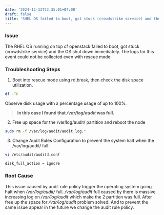 ```yaml
---
date: '2024-12-13T22:35:01+07:00'
draft: false
title: 'RHEL OS failed to boot, got stuck (crowdstrike service) and the OS shut down immediately'
---
```

### Issue
The RHEL OS running on top of openstack failed to boot, got stuck (crowdstrike service) and the OS shut down immediately. The logs for this event could not be collected even with rescue mode.

### Troubleshooting Steps
1. Boot into rescue mode using rd.break, then check the disk space utilization.
```bash
df -TH 
```
Observe disk usage with a percentage usage of up to 100%. 
> **In this case I found that _/var/log/audit_ was full.**

2. Free up space for the /var/log/audit/ partition and reboot the node
```bash
sudo rm -f /var/log/audit/audit.log.*
```

3. Change Audit Rules Configuration to prevent the system halt when the /var/log/audit/ full
```bash
vi /etc/audit/auditd.conf
```
```bash
disk_full_action = ignore
```

### Root Cause
This issue caused by audit rule policy trigger the operating system going halt when _/var/log/audit/_ full. _/var/log/audit_ full caused by there is massive increasing log on _/var/log/audit_ which make the 2 partition was full. After free up the space for _/var/log/audit_ problem solved. And to prevent the same issue appear in the future we change the audit rule policy.
